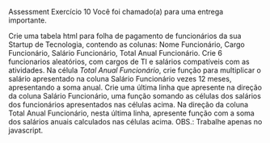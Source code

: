 Assessment
Exercício 10
Você foi chamado(a) para uma entrega importante.

Crie uma tabela html para folha de pagamento de funcionários da sua Startup de Tecnologia, contendo as colunas: Nome Funcionário, Cargo Funcionário, Salário Funcionário, Total Anual Funcionário.
Crie 6 funcionarios aleatórios, com cargos de TI e salários compatíveis com as atividades. Na célula _Total Anual Funcionário_, crie função para multiplicar o salário apresentado na coluna Salário Funcionário vezes 12 meses, apresentando a soma anual.
Crie uma última linha que apresente na direção da coluna Salário Funcionário, uma função somando as células dos salários dos funcionários apresentados nas células acima. Na direção da coluna Total Anual Funcionário, nesta última linha, apresente função com a soma dos salários anuais calculados nas células acima.
OBS.: Trabalhe apenas no javascript.